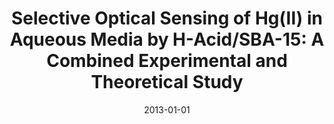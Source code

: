 ---
title: "Selective Optical Sensing of Hg(II) in Aqueous Media by H-Acid/SBA-15: A Combined Experimental and Theoretical Study"
collection: publications
permalink: /publication/2013-01-01-Selective-Optical-Sensing-of-HgII-in-Aqueous-Media-by-H-AcidSBA-15-A-Combined-Experimental-and-Theoretical-Study
date: 2013-01-01
venue: 'The Journal of Physical Chemistry C'
url: 'https://pubs.acs.org/doi/abs/10.1021/jp401479z'
citation: ' Pezhman Zarabadi-Poor,  Alireza Badiei,  Ali Yousefi,  Joaqu{\&apos;\i}n Barroso-Flores,  The Journal of Physical Chemistry C, 2013,117,18.'
---